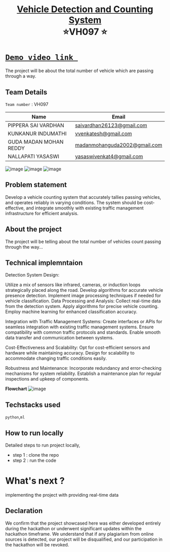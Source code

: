 <h1 align="center" style="border-bottom: none">
    <b>
        <a href="https://www.google.com"> Vehicle Detection and Counting System
 </a><br>
    </b>
    ⭐️VH097  ⭐️ <br>
</h1>

# [`Demo video link `](https://www.kapwing.com/w/H1Pfl9vRwC)
The project will be about the total number of vehicle which are passing through a way.
## Team Details
`Team number` : VH097

| Name    | Email           |
|---------|-----------------|
| PIPPERA SAI VARDHAN | saivardhan26123@gmail.com |
| KUNKANUR INDUMATHI | vvenkatesh@gmail.com |
| GUDA MADAN MOHAN REDDY | madanmohanguda2002@gmail.com |
| NALLAPATI YASASWI | yasaswivenkat4@gmail.com |
![image](https://github.com/saivardhan26123/VH097/assets/127670183/33eb9b18-e335-489f-addb-f29c66161e6c)
![image](https://github.com/saivardhan26123/VH097/assets/127670183/f8f5df40-8902-4937-b624-9b3d05f53c60)
![image](https://github.com/saivardhan26123/VH097/assets/127670183/379899a7-d1bc-440a-a2a3-e3d01d69344f)

## Problem statement 
Develop a vehicle counting system that accurately tallies passing vehicles, and operates reliably in varying conditions. The system should be cost-effective, and integrate smoothly with existing traffic management infrastructure for efficient analysis.
## About the project
The project will be telling about the total number of vehicles count passing through the way...

## Technical implemntaion 
Detection System Design:

Utilize a mix of sensors like infrared, cameras, or induction loops strategically placed along the road.
Develop algorithms for accurate vehicle presence detection.
Implement image processing techniques if needed for vehicle classification.
Data Processing and Analysis:
Collect real-time data from the detection system.
Apply algorithms for precise vehicle counting.
Employ machine learning for enhanced classification accuracy.

Integration with Traffic Management Systems:
Create interfaces or APIs for seamless integration with existing traffic management systems.
Ensure compatibility with common traffic protocols and standards.
Enable smooth data transfer and communication between systems.

Cost-Effectiveness and Scalability:
Opt for cost-efficient sensors and hardware while maintaining accuracy.
Design for scalability to accommodate changing traffic conditions easily.

Robustness and Maintenance:
Incorporate redundancy and error-checking mechanisms for system reliability.
Establish a maintenance plan for regular inspections and upkeep of components.

**Flowchart**
![image](https://github.com/saivardhan26123/VH097/assets/127670183/b59f0ed3-c4b4-48ce-8527-531a7529b4dc)

## Techstacks used 
`python`,`ml`

## How to run locally 
Detailed steps to run project locally, 
- step 1 : clone the repo 
- step 2 : run the code 

# What's next ?
implementing the project with providing real-time data
## Declaration
We confirm that the project showcased here was either developed entirely during the hackathon or underwent significant updates within the hackathon timeframe. We understand that if any plagiarism from online sources is detected, our project will be disqualified, and our participation in the hackathon will be revoked.
